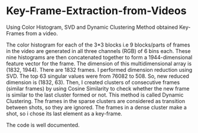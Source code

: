 # Key-Frame-Extraction-from-Videos
Using Color Histogram, SVD and Dynamic Clustering Method obtained Key-Frames from a video. 

The color histogram for each of the 3*3 blocks i.e 9 blocks/parts of frames in the video are generated in all three channels (RGB) of 6 bins each. These nine histograms are then concatenated together to form a 1944-dimensional feature vector for the frame.
The dimension of this multidimensional array is (1832, 1944). There are 1832 frames.
I performed dimension reduction using SVD. The top 63 singular values were from 76082 to 508.  So, new reduced dimension is (1832, 63). Then, I created clusters of consecutive frames (similar frames) by using Cosine Similarity to check whether the new frame is similar to the last cluster formed or not. This method is called Dynamic Clustering. The frames in the sparse clusters are considered as transition between shots, so they are ignored. The frames in a dense cluster make a shot, so i chose its last element as a key-frame. 

The code is well documented.
